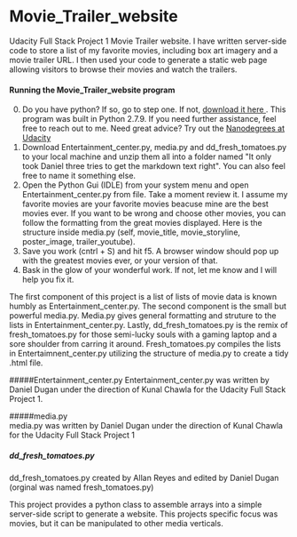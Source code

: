 # Movie_Trailer_website
Udacity Full Stack Project 1 Movie Trailer website. I have written server-side code to store a list of my favorite movies, including box art imagery and a movie trailer URL. I then used your code to generate a static web page allowing visitors to browse their movies and watch the trailers. 

#### Running the Movie_Trailer_website program
0. Do you have python? If so, go to step one. If not, [download it here ](https://www.python.org/downloads/). This program was built in Python 2.7.9. If you need further assistance, feel free to reach out to me. Need great advice? Try out the [Nanodegrees at Udacity](https://www.udacity.com/nanodegree)
1. Download Entertainment_center.py, media.py and dd_fresh_tomatoes.py to your local machine and unzip them all into a folder named "It only took Daniel three tries to get the markdown text right". You can also feel free to name it something else.
2. Open the Python Gui (IDLE) from your system menu and open Entertainment_center.py from file. Take a moment review it. I assume my favorite movies are your favorite movies beacuse mine are the best movies ever. If you want to be wrong and choose other movies, you can follow the formatting from the great movies displayed. Here is the structure inside media.py (self, movie_title, movie_storyline, poster_image, trailer_youtube). 
3. Save you work (cntrl + S) and hit f5. A browser window should pop up with the greatest movies ever, or your version of that.
4. Bask in the glow of your wonderful work. If not, let me know and I will help you fix it.

The first component of this project is a list of lists of movie data is known humbly as Entertainment_center.py. The second component is the small but powerful media.py. Media.py gives general formatting and struture to the lists in Entertainment_center.py. Lastly, dd_fresh_tomatoes.py is the remix of fresh_tomatoes.py for those semi-lucky souls with a gaming laptop and a sore shoulder from carring it around. Fresh_tomatoes.py compiles the lists in Entertaimnent_center.py utilizing the structure of media.py to create a tidy .html file.

#####Entertainment_center.py
Entertainment_center.py was written by Daniel Dugan under the direction of Kunal Chawla for the Udacity Full Stack Project 1.

#####media.py  
media.py was written by Daniel Dugan under the direction of Kunal Chawla for the Udacity Full Stack Project 1

##### dd_fresh_tomatoes.py 
dd_fresh_tomatoes.py created by Allan Reyes and edited by Daniel Dugan (orginal was named fresh_tomatoes.py)

This project provides a python class to assemble arrays into a simple server-side script to generate a website. This projects specific focus was movies, but it can be manipulated to other media verticals.
